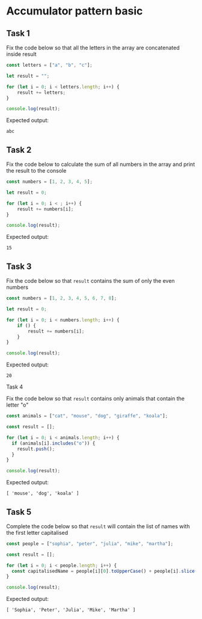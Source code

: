# Accumulator pattern basic

## Task 1

Fix the code below so that all the letters in the array are concatenated inside result


```js
const letters = ["a", "b", "c"];

let result = "";

for (let i = 0; i < letters.length; i++) {
    result += letters;
}

console.log(result);
```


Expected output:
```plaintext
abc
```
## Task 2

Fix the code below to calculate the sum of all numbers in the array and print the result to the console

```js
const numbers = [1, 2, 3, 4, 5];

let result = 0;

for (let i = 0; i < ; i++) {
    result += numbers[i];
}

console.log(result);
```

Expected output:
```plaintext
15
```

## Task 3

Fix the code below so that `result` contains the sum of only the even numbers


```js
const numbers = [1, 2, 3, 4, 5, 6, 7, 8];

let result = 0;

for (let i = 0; i < numbers.length; i++) {
    if () {
        result += numbers[i];
    }
}

console.log(result);
```

Expected output:
```plaintext
20
```

Task 4

Fix the code below so that `result` contains only animals that contain the letter "o"

```js
const animals = ["cat", "mouse", "dog", "giraffe", "koala"];

const result = [];

for (let i = 0; i < animals.length; i++) {
  if (animals[i].includes("o")) {
    result.push();
  }
}

console.log(result);
```

Expected output:
```plaintext
[ 'mouse', 'dog', 'koala' ]
```

## Task 5

Complete the code below so that `result` will contain the list of names with the first letter capitalised

```js
const people = ["sophia", "peter", "julia", "mike", "martha"];

const result = [];

for (let i = 0; i < people.length; i++) {
  const capitalisedName = people[i][0].toUpperCase() + people[i].slice(1);
}

console.log(result);
```

Expected output:
```plaintext
[ 'Sophia', 'Peter', 'Julia', 'Mike', 'Martha' ]
```
